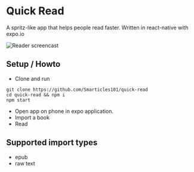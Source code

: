 # Quick Read

A spritz-like app that helps people read faster. Written in react-native with expo.io

![Reader screencast](https://github.com/Smarticles101/quick-read/blob/master/reader.GIF?raw=true)

## Setup / Howto

* Clone and run
```
git clone https://github.com/Smarticles101/quick-read
cd quick-read && npm i
npm start
```
* Open app on phone in expo application.
* Import a book
* Read

## Supported import types
* epub
* raw text
